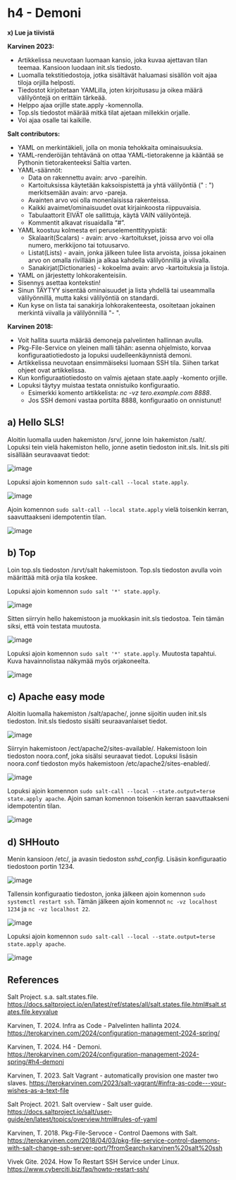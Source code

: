 # h4 - Demoni

**x) Lue ja tiivistä**

**Karvinen 2023:**
- Artikkelissa neuvotaan luomaan kansio, joka kuvaa ajettavan tilan teemaa. Kansioon luodaan init.sls tiedosto. 
- Luomalla tekstitiedostoja, jotka sisältävät haluamasi sisällön voit ajaa tiloja orjilla helposti.
- Tiedostot kirjoitetaan YAMLilla, joten kirjoitusasu ja oikea määrä välilyöntejä on erittäin tärkeää.
- Helppo ajaa orjille state.apply -komennolla.
- Top.sls tiedostot määrää mitkä tilat ajetaan millekkin orjalle.
- Voi ajaa osalle tai kaikille.

**Salt contributors:**
- YAML on merkintäkieli, jolla on monia tehokkaita ominaisuuksia.
- YAML-renderöijän tehtävänä on ottaa YAML-tietorakenne ja kääntää se Pythonin tietorakenteeksi Saltia varten.
- YAML-säännöt:
    - Data on rakennettu avain: arvo -pareihin.
    - Kartoituksissa käytetään kaksoispistettä ja yhtä välilyöntiä (" : ") merkitsemään avain: arvo -pareja.
    - Avainten arvo voi olla monenlaisissa rakenteissa.
    - Kaikki avaimet/ominaisuudet ovat kirjainkoosta riippuvaisia.
    - Tabulaattorit EIVÄT ole sallittuja, käytä VAIN välilyöntejä.
    - Kommentit alkavat risuaidalla “#”.
- YAML koostuu kolmesta eri peruselementtityypistä:
    - Skalaarit(Scalars) - avain: arvo -kartoitukset, joissa arvo voi olla numero, merkkijono tai totuusarvo.
    - Listat(Lists) - avain, jonka jälkeen tulee lista arvoista, joissa jokainen arvo on omalla rivillään ja alkaa kahdella välilyönnillä ja viivalla.
    - Sanakirjat(Dictionaries) - kokoelma avain: arvo -kartoituksia ja listoja.
 - YAML on järjestetty lohkorakenteisiin.
 - Sisennys asettaa kontekstin!
 - Sinun TÄYTYY sisentää ominaisuudet ja lista yhdellä tai useammalla välilyönnillä, mutta kaksi välilyöntiä on standardi.
 - Kun kyse on lista tai sanakirja lohkorakenteesta, osoitetaan jokainen merkintä viivalla ja välilyönnillä "- ".

**Karvinen 2018:**
- Voit hallita suurta määrää demoneja palvelinten hallinnan avulla.
- Pkg-File-Service on yleinen malli tähän: asenna ohjelmisto, korvaa konfiguraatiotiedosto ja lopuksi uudelleenkäynnistä demoni.
- Artikkelissa neuvotaan ensimmäiseksi luomaan SSH tila. Siihen tarkat ohjeet ovat artikkelissa.
- Kun konfiguraatiotiedosto on valmis ajetaan state.aaply -komento orjille.
- Lopuksi täytyy muistaa testata onnistuiko konfiguraatio.
    - Esimerkki komento artikkelista: *nc -vz tero.example.com 8888*.
    - Jos SSH demoni vastaa portilta 8888, konfiguraatio on onnistunut!


## a) Hello SLS!

Aloitin luomalla uuden hakemiston /srv/, jonne loin hakemiston /salt/. Lopuksi tein vielä hakemiston hello, jonne asetin tiedoston init.sls.
Init.sls piti sisällään seuravaavat tiedot:

![image](https://github.com/kervinennoora/configuration-management-systems/assets/165003747/022c8475-6156-4b0b-b31f-09b3604693d8)

Lopuksi ajoin komennon ````sudo salt-call --local state.apply````.

![image](https://github.com/kervinennoora/configuration-management-systems/assets/165003747/17352a8c-a571-494c-bce4-cc8cb87c3b7b)

Ajoin komennon ````sudo salt-call --local state.apply```` vielä toisenkin kerran, saavuttaakseni idempotentin tilan.

![image](https://github.com/kervinennoora/configuration-management-systems/assets/165003747/cfb722f1-6797-4ab4-8bc8-440cfe5d676a)

## b) Top

Loin top.sls tiedoston /srvt/salt hakemistoon. Top.sls tiedoston avulla voin määrittää mitä orjia tila koskee.

Lopuksi ajoin komennon ````sudo salt '*' state.apply````.

![image](https://github.com/kervinennoora/configuration-management-systems/assets/165003747/aa6f6826-cbe2-4bc0-aa76-f01ebb2345d2)

Sitten siirryin hello hakemistoon ja muokkasin init.sls tiedostoa. Tein tämän siksi, että voin testata muutosta.

![image](https://github.com/kervinennoora/configuration-management-systems/assets/165003747/3d05e69b-c117-4878-a49b-d8307847b07e)

Lopuksi ajoin komennon ````sudo salt '*' state.apply````. Muutosta tapahtui. Kuva havainnolistaa näkymää myös orjakoneelta.

![image](https://github.com/kervinennoora/configuration-management-systems/assets/165003747/4799c183-00e7-4a76-a7f5-67b31b62d54b)

## c) Apache easy mode

Aloitin luomalla hakemiston /salt/apache/, jonne sijoitin uuden init.sls tiedoston. Init.sls tiedosto sisälti seuraavanlaiset tiedot. 

![image](https://github.com/kervinennoora/configuration-management-systems/assets/165003747/3d80e379-5ffd-4c14-8c8d-feaddf6a1c49)

Siirryin hakemistoon /ect/apache2/sites-available/. Hakemistoon loin tiedoston noora.conf, joka sisälsi seuraavat tiedot. Lopuksi lisäsin noora.conf tiedoston myös hakemistoon /etc/apache2/sites-enabled/.

![image](https://github.com/kervinennoora/configuration-management-systems/assets/165003747/e28f3419-d680-47cd-a54f-dffdd91e3198)

Lopuksi ajoin komennon ````sudo salt-call --local --state.output=terse state.apply apache````. Ajoin saman komennon toisenkin kerran saavuttaakseni idempotentin tilan. 

![image](https://github.com/kervinennoora/configuration-management-systems/assets/165003747/1e292b5d-ac50-429e-be6e-fbc9be6b6497)

## d) SHHouto

Menin kansioon /etc/, ja avasin tiedoston *sshd_config*. Lisäsin konfiguraatio tiedostoon portin 1234.

![image](https://github.com/kervinennoora/configuration-management-systems/assets/165003747/76d03cb2-e67e-401c-9780-6005160296b4)

Tallensin konfiguraatio tiedoston, jonka jälkeen ajoin komennon ````sudo systemctl restart ssh````. Tämän jälkeen ajoin komennot ````nc -vz localhost 1234```` ja ````nc -vz localhost 22````.

![image](https://github.com/kervinennoora/configuration-management-systems/assets/165003747/5cb4dacc-6d7a-4ac8-97ba-a16135c06f26)

Lopuksi ajoin komennon ````sudo salt-call --local --state.output=terse state.apply apache````.

![image](https://github.com/kervinennoora/configuration-management-systems/assets/165003747/365ed175-34dd-47a3-bc03-7de2fda120af)


## References

 Salt Project. s.a. salt.states.file. https://docs.saltproject.io/en/latest/ref/states/all/salt.states.file.html#salt.states.file.keyvalue
 
 Karvinen, T. 2024. Infra as Code - Palvelinten hallinta 2024. https://terokarvinen.com/2024/configuration-management-2024-spring/

 Karvinen, T. 2024. H4 - Demoni. https://terokarvinen.com/2024/configuration-management-2024-spring/#h4-demoni

 Karvinen, T. 2023. Salt Vagrant - automatically provision one master two slaves. https://terokarvinen.com/2023/salt-vagrant/#infra-as-code---your-wishes-as-a-text-file

 Salt Project. 2021. Salt overview - Salt user guide. https://docs.saltproject.io/salt/user-guide/en/latest/topics/overview.html#rules-of-yaml

 Karvinen, T. 2018. Pkg-File-Servoce - Control Daemons with Salt. https://terokarvinen.com/2018/04/03/pkg-file-service-control-daemons-with-salt-change-ssh-server-port/?fromSearch=karvinen%20salt%20ssh

 Vivek Gite. 2024. How To Restart SSH Service under Linux. https://www.cyberciti.biz/faq/howto-restart-ssh/

 
